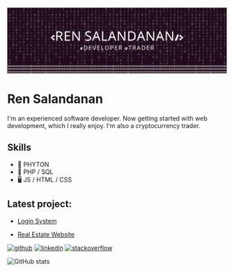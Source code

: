 ![I am a developer and also a trader.](https://github.com/ren-a-ps/webdev_personal/blob/main/github%20banner.png)

# Ren Salandanan
I'm an experienced software developer. Now getting started with web development, which I really enjoy. I'm also a cryptocurrency trader. 

## Skills
* :snake: PHYTON 
* :elephant: PHP / SQL  
* :desktop_computer: JS / HTML / CSS

## Latest project:

* [Login System](https://renaps-ls.000webhostapp.com/index.php)

* [Real Estate Website](https://ren-a-ps.github.io/webdev_personal/RealEstate/index.html)

[<img src='https://cdn.jsdelivr.net/npm/simple-icons@3.0.1/icons/github.svg' alt='github' height='40'>](https://github.com/ren-a-ps)  [<img src='https://cdn.jsdelivr.net/npm/simple-icons@3.0.1/icons/linkedin.svg' alt='linkedin' height='40'>](https://www.linkedin.com/in/ren-adrian-salandanan-942a7326a/) [<img src='https://cdn.jsdelivr.net/npm/simple-icons@3.0.1/icons/stackoverflow.svg' alt='stackoverflow' height='40'>](https://stackoverflow.com/users/19373558)  

![GitHub stats](https://github-readme-stats.vercel.app/api?username=ren-a-ps&show_icons=true)  

